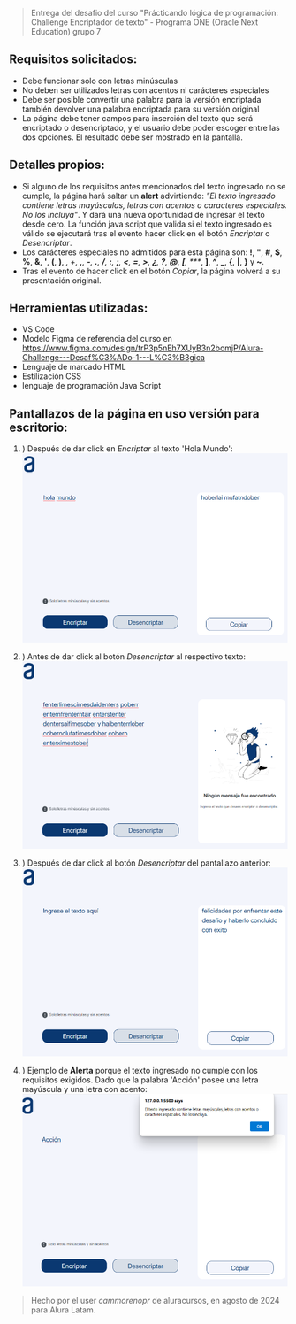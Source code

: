 > Entrega del desafio del curso "Prácticando lógica de programación: Challenge Encriptador de texto" - Programa ONE (Oracle Next Education) grupo 7

## Requisitos solicitados:
- Debe funcionar solo con letras minúsculas
- No deben ser utilizados letras con acentos ni carácteres especiales
- Debe ser posible convertir una palabra para la versión encriptada también devolver una palabra encriptada para su versión original
- La página debe tener campos para inserción del texto que será encriptado o desencriptado, y el usuario debe poder escoger entre las dos opciones. El resultado debe ser mostrado en la pantalla.

## Detalles propios:

* Si alguno de los requisitos antes mencionados del texto ingresado no se cumple, la página hará saltar un **alert** advirtiendo: *"El texto ingresado contiene letras mayúsculas, letras con acentos o caracteres especiales. No los incluya"*. Y dará una nueva oportunidad de ingresar el texto desde cero. La función java script que valida si el texto ingresado es válido se ejecutará tras el evento hacer click en el botón *Encriptar* o *Desencriptar*.
* Los carácteres especiales no admitidos para esta página son: **!**, **"**, **#**, **$**, **%**, **&**, **'**, **(**, **)**, *, +, **,**, **-**, **.**, **/**, **:**, **;**, **<**, **=**, **>**, **¿**, **?**, **@**, **[**, **\**, **]**, **^**, **_**, **{**, **|**, **}** y **~**.
* Tras el evento de hacer click en el botón *Copiar*, la página volverá a su presentación original.


## Herramientas utilizadas:
* VS Code
* Modelo Figma de referencia del curso en [https://www.figma.com/design/trP3p5nEh7XUyB3n2bomjP/Alura-Challenge---Desaf%C3%ADo-1---L%C3%B3gica
](https://www.figma.com/design/trP3p5nEh7XUyB3n2bomjP/Alura-Challenge---Desaf%C3%ADo-1---L%C3%B3gica
)
* Lenguaje de marcado HTML
* Estilización CSS
* lenguaje de programación Java Script

## Pantallazos de la página en uso versión para escritorio:

1. )  Después de dar click en *Encriptar* al texto 'Hola Mundo':
![imagen](https://raw.githubusercontent.com/KarlLta/solucion-challenge-alura/150df8b5c2fdd0e4309360d9957f9eda47fe0d7f/pictures/pantallazo%20uno.png)

2. ) Antes de dar click al botón *Desencriptar* al respectivo texto:
![imagen](https://raw.githubusercontent.com/KarlLta/solucion-challenge-alura/150df8b5c2fdd0e4309360d9957f9eda47fe0d7f/pictures/pantallazo%20dos.png)

3. ) Después de dar click al botón *Desencriptar* del pantallazo anterior:
![imagen](https://raw.githubusercontent.com/KarlLta/solucion-challenge-alura/150df8b5c2fdd0e4309360d9957f9eda47fe0d7f/pictures/pantallazo%20tres.png)

4. ) Ejemplo de **Alerta** porque el texto ingresado no cumple con los requisitos exigidos. Dado que la palabra 'Acción' posee una letra mayúscula y una letra con acento:
![imagen](https://raw.githubusercontent.com/KarlLta/solucion-challenge-alura/150df8b5c2fdd0e4309360d9957f9eda47fe0d7f/pictures/pantallazo%20cuatro.png)


> Hecho por el user *cammorenopr* de aluracursos, en agosto de 2024 para Alura Latam.





